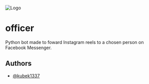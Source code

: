 
![Logo](https://i.imgur.com/gVaFMjX.png)

# officer

Python bot made to foward Instagram reels to a chosen person on Facebook Messenger.


## Authors

- [@kubek1337](https://github.com/kubek1337)

